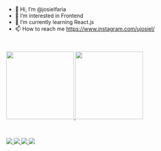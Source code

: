 - 👋 Hi, I’m @josielfaria
- 👀 I’m interested in Frontend
- 🌱 I’m currently learning React.js
- 📫 How to reach me https://www.instagram.com/ujosiel/

##

<br>
<div>
  <a href="https://beacons.ai/josielfaria">
    <img height="180em"
        src="https://github-readme-stats.vercel.app/api?username=josielfaria&show_icons=true&theme=algolia&include_all_commits=true&count_private=true" />
    <img height="180em" src="https://github-readme-stats.vercel.app/api/top-langs/?username=josielfaria&layout=compact&langs_count=16&theme=algolia" />
</div>

##

<div>
  <br>
  
  <a href="https://josielfaria.com" target="_blank">
    <img src="https://img.shields.io/badge/-Portfolio-%23013243?style=for-the-badge&logo=opensourceinitiative&logoColor=white" target="_blank">
  </a>
  
   <a href="https://www.linkedin.com/in/josiel-silva-07b416b7/" target="_blank">
    <img src="https://img.shields.io/badge/-LinkedIn-%230077B5?style=for-the-badge&logo=linkedin&logoColor=white" target="_blank">
  </a>
  
  <a href="https://instagram.com/ujosiel" target="_blank">
    <img src="https://img.shields.io/badge/-Instagram-%23E4405F?style=for-the-badge&logo=instagram&logoColor=white" target="_blank">
  </a>

  <a href="mailto:developerjosiel@gmail.com">
    <img src="https://img.shields.io/badge/Gmail-D14836?style=for-the-badge&logo=gmail&logoColor=white" target="_blank">
  </a>
</div>

